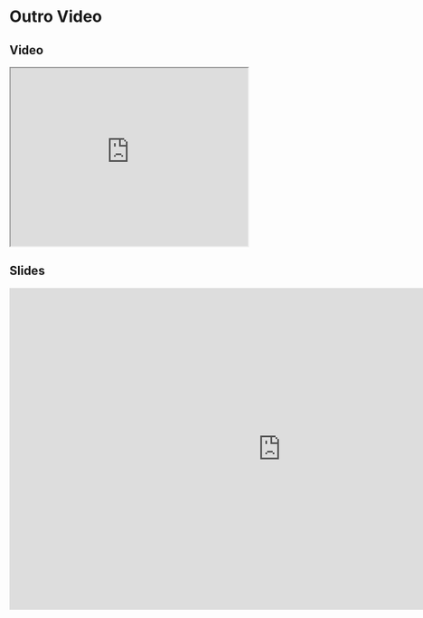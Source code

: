 # Outro Video
## Video

<iframe width="420" height="315" src="https://www.youtube.com/embed/hXlnBMHC65w"></iframe>

## Slides
<iframe src="https://mfr.ca-1.osf.io/render?url=https://osf.io/6qtxn/?direct%26mode=render%26action=download%26mode=render", frameborder="0" width="960" height="569" allowfullscreen="true" mozallowfullscreen="true" webkitallowfullscreen="true"></iframe>